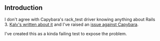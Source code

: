 ## Introduction

I don't agree with Capybara's rack_test driver knowing anything about Rails 3.  [Kalv's written about it](http://kalv.co.uk/2010/10/27/stop-being-clever-capybara/) and I've raised an [issue against Capybara](https://github.com/jnicklas/capybara/issues#issue/184/comment/520051).

I've created this as a kinda failing test to expose the problem.